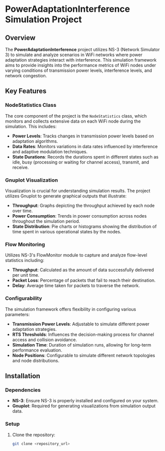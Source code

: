 # PowerAdaptationInterference Simulation Project

## Overview

The **PowerAdaptationInterference** project utilizes NS-3 (Network Simulator 3) to simulate and analyze scenarios in WiFi networks where power adaptation strategies interact with interference. This simulation framework aims to provide insights into the performance metrics of WiFi nodes under varying conditions of transmission power levels, interference levels, and network congestion.

## Key Features

### NodeStatistics Class

The core component of the project is the `NodeStatistics` class, which monitors and collects extensive data on each WiFi node during the simulation. This includes:

- **Power Levels**: Tracks changes in transmission power levels based on adaptation algorithms.
- **Data Rates**: Monitors variations in data rates influenced by interference and adaptive modulation techniques.
- **State Durations**: Records the durations spent in different states such as idle, busy (processing or waiting for channel access), transmit, and receive.

### Gnuplot Visualization

Visualization is crucial for understanding simulation results. The project utilizes Gnuplot to generate graphical outputs that illustrate:

- **Throughput**: Graphs depicting the throughput achieved by each node over time.
- **Power Consumption**: Trends in power consumption across nodes throughout the simulation period.
- **State Distribution**: Pie charts or histograms showing the distribution of time spent in various operational states by the nodes.

### Flow Monitoring

Utilizes NS-3's FlowMonitor module to capture and analyze flow-level statistics including:

- **Throughput**: Calculated as the amount of data successfully delivered per unit time.
- **Packet Loss**: Percentage of packets that fail to reach their destination.
- **Delay**: Average time taken for packets to traverse the network.

### Configurability

The simulation framework offers flexibility in configuring various parameters:

- **Transmission Power Levels**: Adjustable to simulate different power adaptation strategies.
- **RTS Thresholds**: Influences the decision-making process for channel access and collision avoidance.
- **Simulation Time**: Duration of simulation runs, allowing for long-term performance evaluation.
- **Node Positions**: Configurable to simulate different network topologies and node distributions.

## Installation

### Dependencies

- **NS-3**: Ensure NS-3 is properly installed and configured on your system.
- **Gnuplot**: Required for generating visualizations from simulation output data.

### Setup

1. Clone the repository:
   ```bash
   git clone <repository_url>
